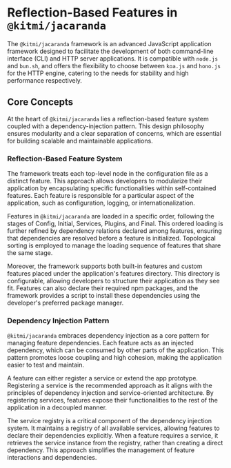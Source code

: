 # Reflection-Based Features in `@kitmi/jacaranda`

The `@kitmi/jacaranda` framework is an advanced JavaScript application framework designed to facilitate the development of both command-line interface (CLI) and HTTP server applications. It is compatible with `node.js` and `bun.sh`, and offers the flexibility to choose between `koa.js` and `hono.js` for the HTTP engine, catering to the needs for stability and high performance respectively.

## Core Concepts

At the heart of `@kitmi/jacaranda` lies a reflection-based feature system coupled with a dependency-injection pattern. This design philosophy ensures modularity and a clear separation of concerns, which are essential for building scalable and maintainable applications.

### Reflection-Based Feature System

The framework treats each top-level node in the configuration file as a distinct feature. This approach allows developers to modularize their application by encapsulating specific functionalities within self-contained features. Each feature is responsible for a particular aspect of the application, such as configuration, logging, or internationalization.

Features in `@kitmi/jacaranda` are loaded in a specific order, following the stages of Config, Initial, Services, Plugins, and Final. This ordered loading is further refined by dependency relations declared among features, ensuring that dependencies are resolved before a feature is initialized. Topological sorting is employed to manage the loading sequence of features that share the same stage.

Moreover, the framework supports both built-in features and custom features placed under the application's features directory. This directory is configurable, allowing developers to structure their application as they see fit. Features can also declare their required npm packages, and the framework provides a script to install these dependencies using the developer's preferred package manager.

### Dependency Injection Pattern

`@kitmi/jacaranda` embraces dependency injection as a core pattern for managing feature dependencies. Each feature acts as an injected dependency, which can be consumed by other parts of the application. This pattern promotes loose coupling and high cohesion, making the application easier to test and maintain.

A feature can either register a service or extend the app prototype. Registering a service is the recommended approach as it aligns with the principles of dependency injection and service-oriented architecture. By registering services, features expose their functionalities to the rest of the application in a decoupled manner.

The service registry is a critical component of the dependency injection system. It maintains a registry of all available services, allowing features to declare their dependencies explicitly. When a feature requires a service, it retrieves the service instance from the registry, rather than creating a direct dependency. This approach simplifies the management of feature interactions and dependencies.
